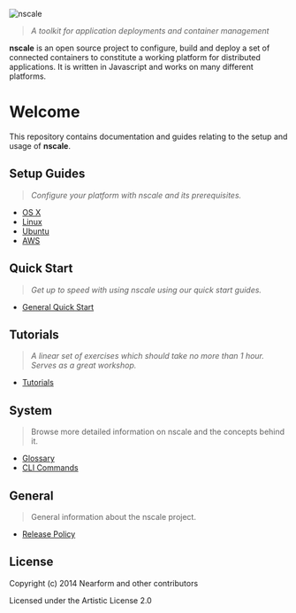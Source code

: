 
![nscale](./_imgs/logo.png)

> _A toolkit for application deployments and container management_

__nscale__ is an open source project to configure, build and deploy a set of connected containers to
constitute a working platform for distributed applications. It is written in Javascript and works on
many different platforms.

# Welcome
This repository contains documentation and guides relating to the setup and usage of __nscale__.

## Setup Guides

> _Configure your platform with nscale and its prerequisites._

- [OS X](./setup-guides/osx-setup-guide.md)
- [Linux](./setup-guides/linux-setup-guide.md)
- [Ubuntu](./setup-guides/ubuntu-setup-guide.md)
- [AWS](./setup-guides/aws-setup-guide.md)

## Quick Start

> _Get up to speed with using nscale using our quick start guides._

- [General Quick Start](./quick-start/general-quick-start.md)

## Tutorials

> _A linear set of exercises which should take no more than 1 hour. Serves as a great workshop._

- [Tutorials](./tutorials/)

## System

> Browse more detailed information on nscale and the concepts behind it.

- [Glossary](./system/glossary.md)
- [CLI Commands](./system/cli-comands.md)

## General

> General information about the nscale project.

- [Release Policy](./general/release-policy.md)

## License

Copyright (c) 2014 Nearform and other contributors

Licensed under the Artistic License 2.0
